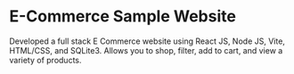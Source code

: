﻿# E-Commerce Sample Website

 Developed a full stack E Commerce website using React JS, Node JS, Vite, HTML/CSS, and SQLite3.
 Allows you to shop, filter, add to cart, and view a variety of products.
